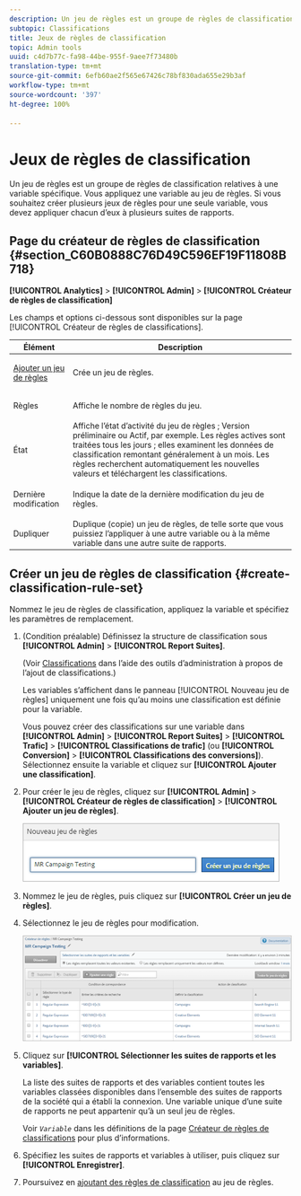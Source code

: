```yaml
---
description: Un jeu de règles est un groupe de règles de classification relatives à une variable spécifique. Vous appliquez une variable au jeu de règles. Si vous souhaitez créer plusieurs jeux de règles pour une seule variable, vous devez appliquer chacun d’eux à plusieurs suites de rapports.
subtopic: Classifications
title: Jeux de règles de classification
topic: Admin tools
uuid: c4d7b77c-fa98-44be-955f-9aee7f73480b
translation-type: tm+mt
source-git-commit: 6efb60ae2f565e67426c78bf830ada655e29b3af
workflow-type: tm+mt
source-wordcount: '397'
ht-degree: 100%

---
```



# Jeux de règles de classification

Un jeu de règles est un groupe de règles de classification relatives à une variable spécifique. Vous appliquez une variable au jeu de règles. Si vous souhaitez créer plusieurs jeux de règles pour une seule variable, vous devez appliquer chacun d’eux à plusieurs suites de rapports.

## Page du créateur de règles de classification {#section_C60B0888C76D49C596EF19F11808B718}

**[!UICONTROL Analytics]** > **[!UICONTROL Admin]** > **[!UICONTROL Créateur de règles de classification]**

Les champs et options ci-dessous sont disponibles sur la page [!UICONTROL Créateur de règles de classifications].

<table id="table_A5D92409969747E39E041216A5AA32CD"> 
 <thead> 
  <tr> 
   <th colname="col1" class="entry"> Élément </th> 
   <th colname="col2" class="entry"> Description </th> 
  </tr> 
 </thead>
 <tbody> 
  <tr> 
   <td colname="col1"> <p><a href="/help/components/classifications/crb/classification-rule-set.md"  > Ajouter un jeu de règles</a> </p> </td> 
   <td colname="col2"> <p>Crée un jeu de règles. </p> </td> 
  </tr> 
  <tr> 
   <td colname="col1"> <p>Règles </p> </td> 
   <td colname="col2"> Affiche le nombre de règles du jeu. </td> 
  </tr> 
  <tr> 
   <td colname="col1"> <p>État </p> </td> 
   <td colname="col2"> Affiche l’état d’activité du jeu de règles ; Version préliminaire ou Actif, par exemple. Les règles actives sont traitées tous les jours ; elles examinent les données de classification remontant généralement à un mois. Les règles recherchent automatiquement les nouvelles valeurs et téléchargent les classifications. </td> 
  </tr> 
  <tr> 
   <td colname="col1"> <p>Dernière modification </p> </td> 
   <td colname="col2"> Indique la date de la dernière modification du jeu de règles. </td> 
  </tr> 
  <tr> 
   <td colname="col1"> <p>Dupliquer </p> </td> 
   <td colname="col2"> Duplique (copie) un jeu de règles, de telle sorte que vous puissiez l’appliquer à une autre variable ou à la même variable dans une autre suite de rapports. </td> 
  </tr> 
 </tbody> 
</table>

## Créer un jeu de règles de classification {#create-classification-rule-set}

Nommez le jeu de règles de classification, appliquez la variable et spécifiez les paramètres de remplacement.

1. (Condition préalable) Définissez la structure de classification sous **[!UICONTROL Admin]** > **[!UICONTROL Report Suites]**.

   (Voir [Classifications](https://docs.adobe.com/content/help/fr-FR/analytics/components/classifications/c-classifications.html) dans l’aide des outils d’administration à propos de l’ajout de classifications.)

   Les variables s’affichent dans le panneau [!UICONTROL Nouveau jeu de règles] uniquement une fois qu’au moins une classification est définie pour la variable.

   Vous pouvez créer des classifications sur une variable dans **[!UICONTROL Admin]** > **[!UICONTROL Report Suites]** > **[!UICONTROL Trafic]** > **[!UICONTROL Classifications de trafic]** (ou **[!UICONTROL Conversion]** > **[!UICONTROL Classifications des conversions]**). Sélectionnez ensuite la variable et cliquez sur **[!UICONTROL Ajouter une classification]**.

1. Pour créer le jeu de règles, cliquez sur **[!UICONTROL Admin]** > **[!UICONTROL Créateur de règles de classification]** > **[!UICONTROL Ajouter un jeu de règles]**.

   ![](assets/new_rule_set.png)

1. Nommez le jeu de règles, puis cliquez sur **[!UICONTROL Créer un jeu de règles]**.
1. Sélectionnez le jeu de règles pour modification.

   ![](assets/classification_rules_page.png)

1. Cliquez sur **[!UICONTROL Sélectionner les suites de rapports et les variables]**.

   La liste des suites de rapports et des variables contient toutes les variables classées disponibles dans l’ensemble des suites de rapports de la société qui a établi la connexion. Une variable unique d’une suite de rapports ne peut appartenir qu’à un seul jeu de règles.

   Voir *`Variable`* dans les définitions de la page [Créateur de règles de classifications](/help/components/classifications/crb/classification-rule-definitions.md) pour plus d’informations.
1. Spécifiez les suites de rapports et variables à utiliser, puis cliquez sur **[!UICONTROL Enregistrer]**.
1. Poursuivez en [ajoutant des règles de classification](/help/components/classifications/crb/classification-rule-set.md) au jeu de règles.
